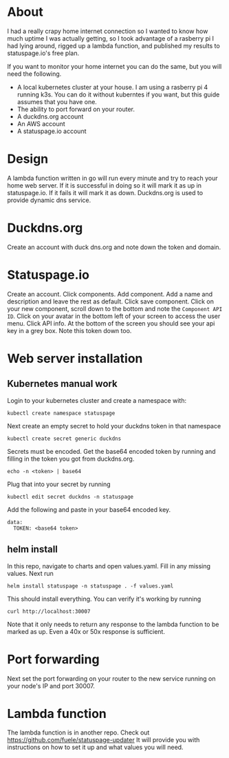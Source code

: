 # About
I had a really crapy home internet connection so I wanted to know how much uptime I was actually getting, so I took advantage of a rasberry pi I had lying around, rigged up a lambda function, and published my results to statuspage.io's free plan. 

If you want to monitor your home internet you can do the same, but you will need the following.
* A local kubernetes cluster at your house. I am using a rasberry pi 4 running k3s. You can do it without kuberntes if you want, but this guide assumes that you have one.
* The ability to port forward on your router.
* A duckdns.org account
* An AWS account
* A statuspage.io account

# Design
A lambda function written in go will run every minute and try to reach your home web server. If it is successful in doing so it will mark it as up in statuspage.io. If it fails it will mark it as down. Duckdns.org is used to provide dynamic dns service.

# Duckdns.org
Create an account with duck dns.org and note down the token and domain.

# Statuspage.io
Create an account. Click components. Add component. Add a name and description and leave the rest as default. Click save component. Click on your new component, scroll down to the bottom and note the `Component API ID`. 
Click on your avatar in the bottom left of your screen to access the user menu. Click API info. At the bottom of the screen you should see your api key in a grey box. Note this token down too.

# Web server installation

## Kubernetes manual work
Login to your kubernetes cluster and create a namespace with:
```
kubectl create namespace statuspage
```

Next create an empty secret to hold your duckdns token in that namespace
```
kubectl create secret generic duckdns
```

Secrets must be encoded. Get the base64 encoded token by running and filling in the token you got from duckdns.org.
```
echo -n <token> | base64
```

Plug that into your secret by running 
```
kubectl edit secret duckdns -n statuspage
```
Add the following and paste in your base64 encoded key.
```
data:
  TOKEN: <base64 token>
```
## helm install
In this repo, navigate to charts and open values.yaml. Fill in any missing values.
Next run
```
helm install statuspage -n statuspage . -f values.yaml
```
This should install everything. You can verify it's working by running 
```
curl http://localhost:30007
```
Note that it only needs to return any response to the lambda function to be marked as up. Even a 40x or 50x response is sufficient.

# Port forwarding
Next set the port forwarding on your router to the new service running on your node's IP and port 30007.

# Lambda function
The lambda function is in another repo. Check out https://github.com/fuele/statuspage-updater
It will provide you with instructions on how to set it up and what values you will need.


